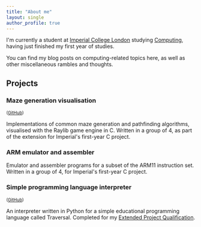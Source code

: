 ```yaml
---
title: "About me"
layout: single
author_profile: true
---
```


I'm currently a student at [Imperial College London](https://www.imperial.ac.uk/) studying [Computing](https://www.imperial.ac.uk/computing/), having just finished my first year of studies.

You can find my blog posts on computing-related topics here, as well as other miscellaneous rambles and thoughts.

## Projects
### Maze generation visualisation
<sup>([GitHub](https://github.com/ethanrange/c-maze-generation))</sup>

Implementations of common maze generation and pathfinding algorithms, visualised with the Raylib game engine in C. Written in a group of 4, as part of the extension for Imperial's first-year C project.

### ARM emulator and assembler
Emulator and assembler programs for a subset of the ARM11 instruction set. Written in a group of 4, for Imperial's first-year C project.

### Simple programming language interpreter
<sup>([GitHub](https://github.com/roccojiang/traversal-lang))</sup>

An interpreter written in Python for a simple educational programming language called Traversal. Completed for my [Extended Project Qualification](https://www.aqa.org.uk/subjects/projects/project-qualifications/EPQ-7993).
